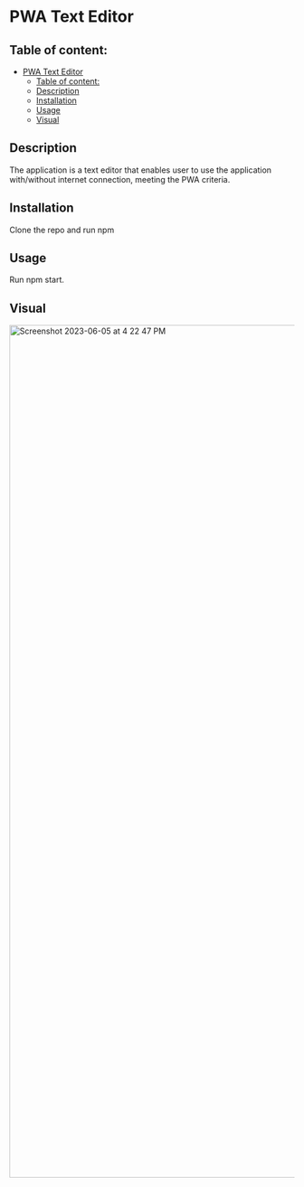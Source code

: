 # PWA Text Editor 

## Table of content: 
- [PWA Text Editor](#pwa-text-editor)
  - [Table of content:](#table-of-content)
  - [Description ](#description-)
  - [Installation ](#installation-)
  - [Usage ](#usage-)
  - [Visual ](#visual-)

## Description <a id="description"></a>
The application is a text editor that enables user to use the application with/without internet connection, meeting the PWA criteria. 
## Installation <a id="installation"></a>
Clone the repo and run npm 

## Usage <a id="usage"></a>
Run npm start. 
## Visual <a id="visual"></a>

<img width="1509" alt="Screenshot 2023-06-05 at 4 22 47 PM" src="https://github.com/ltram16/editor/assets/119918403/8a30444f-2a7a-4fc4-8eb5-c44d2ab8dc62">
